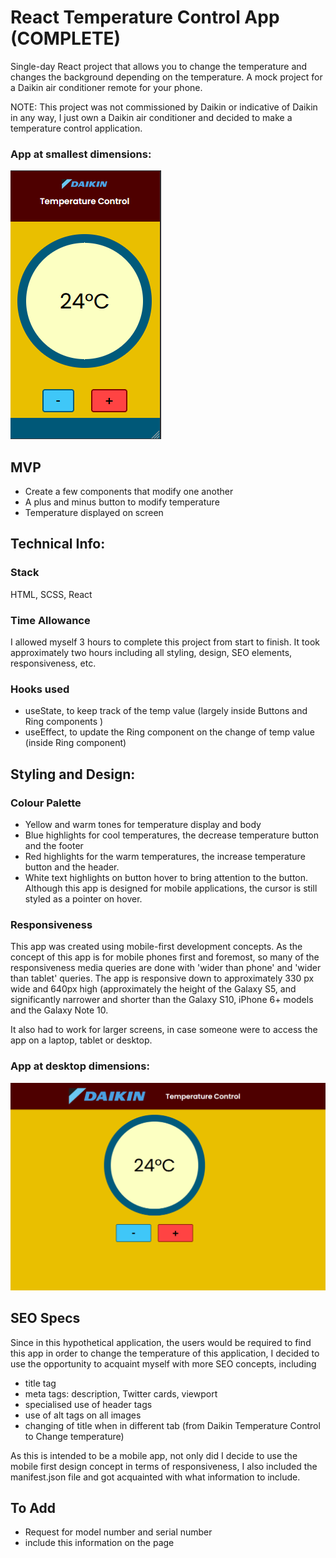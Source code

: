# React Temperature Control App (COMPLETE)

Single-day React project that allows you to change the temperature and changes the background depending on the temperature. A mock project for a Daikin air conditioner remote for your phone.

NOTE: This project was not commissioned by Daikin or indicative of Daikin in any way, I just own a Daikin air conditioner and decided to make a temperature control application.

### App at smallest dimensions:

![Phone App - Temperature Control](./readme-assets/temp-control-phone-app.PNG)

## MVP

-   Create a few components that modify one another
-   A plus and minus button to modify temperature
-   Temperature displayed on screen

## Technical Info:

### Stack

HTML, SCSS, React

### Time Allowance

I allowed myself 3 hours to complete this project from start to finish. It took approximately two hours including all styling, design, SEO elements, responsiveness, etc.

### Hooks used

-   useState, to keep track of the temp value (largely inside Buttons and Ring components )
-   useEffect, to update the Ring component on the change of temp value (inside Ring component)

## Styling and Design:

### Colour Palette

-   Yellow and warm tones for temperature display and body
-   Blue highlights for cool temperatures, the decrease temperature button and the footer
-   Red highlights for the warm temperatures, the increase temperature button and the header.
-   White text highlights on button hover to bring attention to the button. Although this app is designed for mobile applications, the cursor is still styled as a pointer on hover.

### Responsiveness

This app was created using mobile-first development concepts. As the concept of this app is for mobile phones first and foremost, so many of the responsiveness media queries are done with 'wider than phone' and 'wider than tablet' queries.
The app is responsive down to approximately 330 px wide and 640px high (approximately the height of the Galaxy S5, and significantly narrower and shorter than the Galaxy S10, iPhone 6+ models and the Galaxy Note 10.

It also had to work for larger screens, in case someone were to access the app on a laptop, tablet or desktop.

### App at desktop dimensions:

![Desktop App - Temperature Control](./readme-assets/temp-control-desktop-app.PNG)

## SEO Specs

Since in this hypothetical application, the users would be required to find this app in order to change the temperature of this application, I decided to use the opportunity to acquaint myself with more SEO concepts, including

-   title tag
-   meta tags: description, Twitter cards, viewport
-   specialised use of header tags
-   use of alt tags on all images
-   changing of title when in different tab (from Daikin Temperature Control to Change temperature)

As this is intended to be a mobile app, not only did I decide to use the mobile first design concept in terms of responsiveness, I also included the manifest.json file and got acquainted with what information to include.

## To Add

-   Request for model number and serial number
-   include this information on the page
